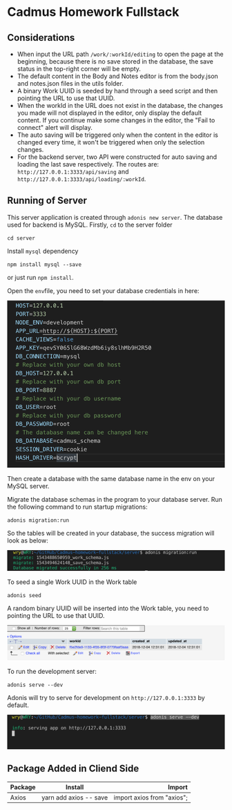 # Cadmus Homework Fullstack

## Considerations
- When input the URL path `/work/:workId/editing` to open the page at the beginning, because there is no save stored in the database, the save status in the top-right corner will be empty.
- The default content in the Body and Notes editor is from the body.json and notes.json files in the utils folder.
- A binary Work UUID is seeded by hand through a seed script and then pointing the URL to use that UUID.
- When the workId in the URL does not exist in the database, the changes you made will not displayed in the editor, only display the default content. If you continue make some changes in the editor, the "Fail to connect" alert will display.
- The auto saving will be triggered only when the content in the editor is changed every time, it won't be triggered when only the selection changes.
- For the backend server, two API were constructed for auto saving and loading the last save respectively. The routes are: `http://127.0.0.1:3333/api/saving` and `http://127.0.0.1:3333/api/loading/:workId`.


## Running of Server
This server application is created through `adonis new server`. The database used for backend is MySQL. Firstly, `cd` to the server folder

```
cd server
```
Install `mysql` dependency

```
npm install mysql --save
```
or just run `npm install`.

Open the `env`file, you need to set your database credentials in here:

![env](screenshots/env.png)

Then create a database with the same database name in the env on your MySQL server.

Migrate the database schemas in the program to your database server. Run the following command to run startup migrations:

```
adonis migration:run
```
So the tables will be created in your database, the success migration will look as below:

![migration](screenshots/migration.png)

To seed a single Work UUID in the Work table

```
adonis seed
```
A random binary UUID will be inserted into the Work table, you need to pointing the URL to use that UUID.

![seed workId](screenshots/workId.png)

To run the development server:

```
adonis serve --dev
```
Adonis will try to serve for development on `http://127.0.0.1:3333` by default. 

![run adonis server](screenshots/adonisServe.png)


## Package Added in Cliend Side
| Package        | Install           | Import  |
| -------------  |:-------------:    | -----:  |
| Axios | yarn add axios -- save | import axios from "axios";|